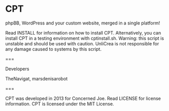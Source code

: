CPT
===

phpBB, WordPress and your custom website, merged in a single platform!

Read INSTALL for information on how to install CPT.
Alternatively, you can install CPT in a testing environment with cptinstall.sh.
Warning: this script is unstable and should be used with caution. UnliCrea is not responsible for any damage caused to systems by this script.

===

Developers

TheNavigat, marsdenisarobot

===

CPT was developed in 2013 for Concerned Joe.
Read LICENSE for license information. CPT is licensed under the MIT License.
